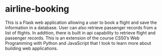 # airline-booking

This is a Flask web application allowing a user to book a flight and save the information in a database.  User can also retrieve passenger records from a list of flights.  In addition, there is built in api capability to retrieve flight and passenger records.  This is an extension of the course CS50’s Web Programming with Python and JavaScript that I took to learn more about building web applications.  
